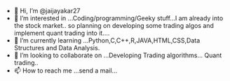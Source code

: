 - 👋 Hi, I’m @jaijayakar27
- 👀 I’m interested in ...Coding/programming/Geeky stuff...I am already into the stock market.. so planning on developing some trading algos and implement quant trading into it....
- 🌱 I’m currently learning ...Python,C,C++,R,JAVA,HTML,CSS,Data Structures and Data Analysis.
- 💞️ I’m looking to collaborate on ...Developing Trading algorithms... Quant trading..
- 📫 How to reach me ...send a mail...

<!---
jaijayakar27/jaijayakar27 is a ✨ special ✨ repository because its `README.md` (this file) appears on your GitHub profile.
You can click the Preview link to take a look at your changes.
--->
